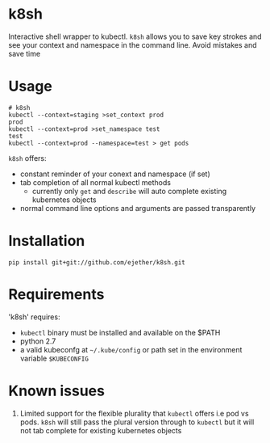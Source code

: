# k8sh
Interactive shell wrapper to kubectl.
`k8sh` allows you to save key strokes and see your context and namespace in the command line. Avoid mistakes and save time

# Usage

```
# k8sh
kubectl --context=staging >set_context prod
prod
kubectl --context=prod >set_namespace test
test
kubectl --context=prod --namespace=test > get pods
```

`k8sh` offers:
* constant reminder of your conext and namespace (if set)
* tab completion of all normal kubectl methods
    * currently only `get` and `describe` will auto complete existing kubernetes objects
* normal command line options and arguments are passed transparently

# Installation

```pip install git+git://github.com/ejether/k8sh.git```

# Requirements

'k8sh' requires:
* `kubectl` binary must be installed and available on the $PATH
* python 2.7
* a valid kubeconfg at `~/.kube/config` or path set in the environment variable `$KUBECONFIG` 


# Known issues
1. Limited support for the flexible plurality that `kubectl` offers i.e pod vs pods. `k8sh` will still pass the plural version through to `kubectl` but it will not tab complete for existing kubernetes objects

